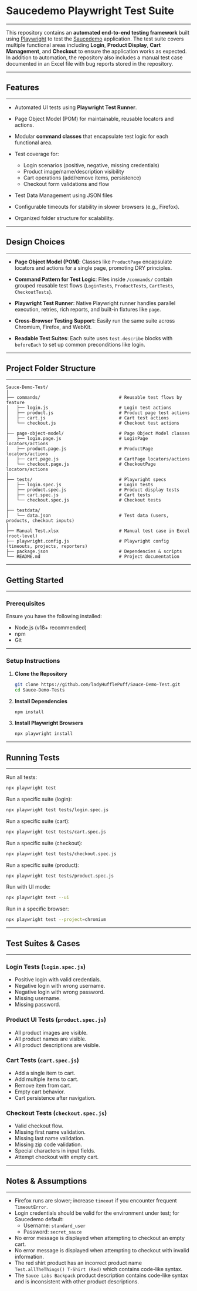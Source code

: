 # Saucedemo Playwright Test Suite

---

This repository contains an **automated end-to-end testing framework** built using [Playwright](https://playwright.dev/) to test the [Saucedemo](https://www.saucedemo.com/) application.
The test suite covers multiple functional areas including **Login**, **Product Display**, **Cart Management**, and **Checkout** to ensure the application works as expected.
In addition to automation, the repository also includes a manual test case documented in an Excel file with bug reports stored in the repository.

---

## Features

---

* Automated UI tests using **Playwright Test Runner**.
* Page Object Model (POM) for maintainable, reusable locators and actions.
* Modular **command classes** that encapsulate test logic for each functional area.
* Test coverage for:

  * Login scenarios (positive, negative, missing credentials)
  * Product image/name/description visibility
  * Cart operations (add/remove items, persistence)
  * Checkout form validations and flow
* Test Data Management using JSON files
* Configurable timeouts for stability in slower browsers (e.g., Firefox).
* Organized folder structure for scalability.

---

## Design Choices

---

* **Page Object Model (POM)**:
  Classes like `ProductPage` encapsulate locators and actions for a single page, promoting DRY principles.

* **Command Pattern for Test Logic**:
  Files inside `/commands/` contain grouped reusable test flows (`LoginTests`, `ProductTests`, `CartTests`, `CheckoutTests`).

* **Playwright Test Runner**:
  Native Playwright runner handles parallel execution, retries, rich reports, and built-in fixtures like `page`.

* **Cross-Browser Testing Support**:
  Easily run the same suite across Chromium, Firefox, and WebKit.

* **Readable Test Suites**:
  Each suite uses `test.describe` blocks with `beforeEach` to set up common preconditions like login.

---

## Project Folder Structure

---

```
Sauce-Demo-Test/
│
├── commands/                              # Reusable test flows by feature
│   ├── login.js                           # Login test actions
│   ├── product.js                         # Product page test actions
│   ├── cart.js                            # Cart test actions
│   └── checkout.js                        # Checkout test actions
│
├── page-object-model/                     # Page Object Model classes
│   ├── login.page.js                      # LoginPage locators/actions
│   ├── product.page.js                    # ProductPage locators/actions
│   ├── cart.page.js                       # CartPage locators/actions
│   └── checkout.page.js                   # CheckoutPage locators/actions
│
├── tests/                                 # Playwright specs
│   ├── login.spec.js                      # Login tests
│   ├── product.spec.js                    # Product display tests
│   ├── cart.spec.js                       # Cart tests
│   └── checkout.spec.js                   # Checkout tests
│
├── testdata/
│   └── data.json                          # Test data (users, products, checkout inputs)
│
├── Manual Test.xlsx                       # Manual test case in Excel (root-level)
├── playwright.config.js                   # Playwright config (timeouts, projects, reporters)
├── package.json                           # Dependencies & scripts
└── README.md                              # Project documentation
```

---

## Getting Started

---

### Prerequisites

Ensure you have the following installed:

* Node.js (v18+ recommended)
* npm
* Git

---

### Setup Instructions

1. **Clone the Repository**

   ```bash
   git clone https://github.com/ladyHufflePuff/Sauce-Demo-Test.git
   cd Sauce-Demo-Tests
   ```

2. **Install Dependencies**

   ```bash
   npm install
   ```

3. **Install Playwright Browsers**

   ```bash
   npx playwright install
   ```


---

## Running Tests

---

Run all tests:

```bash
npx playwright test
```

Run a specific suite (login):

```bash
npx playwright test tests/login.spec.js
```
Run a specific suite (cart):

```bash
npx playwright test tests/cart.spec.js
```
Run a specific suite (checkout):

```bash
npx playwright test tests/checkout.spec.js
```
Run a specific suite (product):

```bash
npx playwright test tests/product.spec.js
```

Run with UI mode:

```bash
npx playwright test --ui
```

Run in a specific browser:

```bash
npx playwright test --project=chromium
```

---

## Test Suites & Cases

---

### **Login Tests (`login.spec.js`)**

* Positive login with valid credentials.
* Negative login with wrong username.
* Negative login with wrong password.
* Missing username.
* Missing password.

### **Product UI Tests (`product.spec.js`)**

* All product images are visible.
* All product names are visible.
* All product descriptions are visible.

### **Cart Tests (`cart.spec.js`)**

* Add a single item to cart.
* Add multiple items to cart.
* Remove item from cart.
* Empty cart behavior.
* Cart persistence after navigation.

### **Checkout Tests (`checkout.spec.js`)**

* Valid checkout flow.
* Missing first name validation.
* Missing last name validation.
* Missing zip code validation.
* Special characters in input fields.
* Attempt checkout with empty cart.

---

## Notes & Assumptions

---

* Firefox runs are slower; increase `timeout` if you encounter frequent `TimeoutError`.
* Login credentials should be valid for the environment under test; for Saucedemo default:
  * Username: `standard_user`
  * Password: `secret_sauce`
* No error message is displayed when attempting to checkout an empty cart.
* No error message is displayed when attempting to checkout with invalid information.
* The red shirt product has an incorrect product name  `Test.allTheThings() T-Shirt (Red)` which contains code-like syntax.
* The `Sauce Labs Backpack` product description contains code-like syntax and is inconsistent with other product descriptions.


